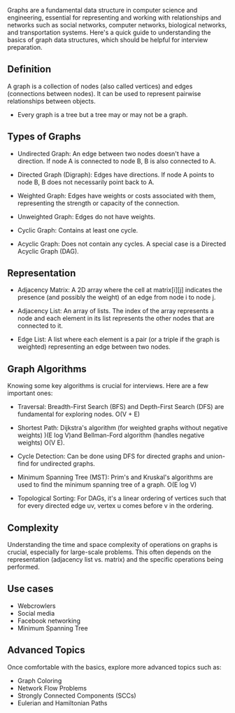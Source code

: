 Graphs are a fundamental data structure in computer science and engineering, essential for representing and working with relationships and networks such as social networks, computer networks, biological networks, and transportation systems. Here's a quick guide to understanding the basics of graph data structures, which should be helpful for interview preparation.

## Definition

A graph is a collection of nodes (also called vertices) and edges (connections between nodes). It can be used to represent pairwise relationships between objects.

- Every graph is a tree but a tree may or may not be a graph. 

## Types of Graphs

- Undirected Graph: An edge between two nodes doesn't have a direction. If node A is connected to node B, B is also connected to A.

- Directed Graph (Digraph): Edges have directions. If node A points to node B, B does not necessarily point back to A.

- Weighted Graph: Edges have weights or costs associated with them, representing the strength or capacity of the connection.

- Unweighted Graph: Edges do not have weights.

- Cyclic Graph: Contains at least one cycle.

- Acyclic Graph: Does not contain any cycles. A special case is a Directed Acyclic Graph (DAG).

## Representation

- Adjacency Matrix: A 2D array where the cell at matrix[i][j] indicates the presence (and possibly the weight) of an edge from node i to node j.

- Adjacency List: An array of lists. The index of the array represents a node and each element in its list represents the other nodes that are connected to it.

- Edge List: A list where each element is a pair (or a triple if the graph is weighted) representing an edge between two nodes.

## Graph Algorithms

Knowing some key algorithms is crucial for interviews. Here are a few important ones:

- Traversal: Breadth-First Search (BFS) and Depth-First Search (DFS) are fundamental for exploring nodes. O(V + E)

- Shortest Path: Dijkstra's algorithm (for weighted graphs without negative weights) )(E log V)and Bellman-Ford algorithm (handles negative weights) O(V E). 

- Cycle Detection: Can be done using DFS for directed graphs and union-find for undirected graphs.

- Minimum Spanning Tree (MST): Prim's and Kruskal's algorithms are used to find the minimum spanning tree of a graph. O(E log V)

- Topological Sorting: For DAGs, it's a linear ordering of vertices such that for every directed edge uv, vertex u comes before v in the ordering.

## Complexity

Understanding the time and space complexity of operations on graphs is crucial, especially for large-scale problems. This often depends on the representation (adjacency list vs. matrix) and the specific operations being performed.

## Use cases

- Webcrowlers
- Social media
- Facebook networking
- Minimum Spanning Tree

## Advanced Topics

Once comfortable with the basics, explore more advanced topics such as:

- Graph Coloring
- Network Flow Problems
- Strongly Connected Components (SCCs)
- Eulerian and Hamiltonian Paths
